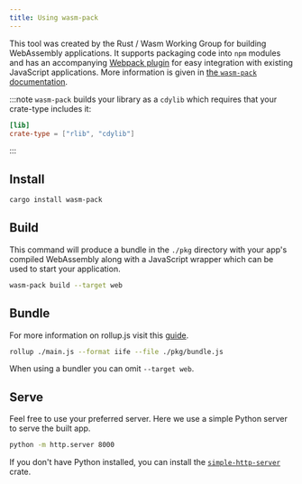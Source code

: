 ```yaml
---
title: Using wasm-pack
---
```


This tool was created by the Rust / Wasm Working Group for building WebAssembly applications. It supports packaging code into `npm` modules and has an accompanying [Webpack plugin](https://github.com/wasm-tool/wasm-pack-plugin) for easy integration with existing JavaScript applications. More information is given in [the `wasm-pack` documentation](https://rustwasm.github.io/docs/wasm-pack/introduction.html).

:::note
`wasm-pack` builds your library as a `cdylib` which requires that your crate-type includes it:

```toml
[lib]
crate-type = ["rlib", "cdylib"]
```

:::

## Install

```bash
cargo install wasm-pack
```

## Build

This command will produce a bundle in the `./pkg` directory with your app's compiled WebAssembly
along with a JavaScript wrapper which can be used to start your application.

```bash
wasm-pack build --target web
```

## Bundle

For more information on rollup.js visit this [guide](https://rollupjs.org/guide/en/#quick-start).

```bash
rollup ./main.js --format iife --file ./pkg/bundle.js
```

When using a bundler you can omit `--target web`.

## Serve

Feel free to use your preferred server. Here we use a simple Python server to serve the built app.

```bash
python -m http.server 8000
```

If you don't have Python installed, you can install the [`simple-http-server`](https://github.com/TheWaWaR/simple-http-server) crate.
